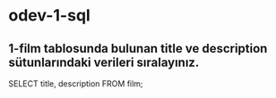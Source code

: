# odev-1-sql
## 1-film tablosunda bulunan title ve description sütunlarındaki verileri sıralayınız.
SELECT title, description FROM film;

